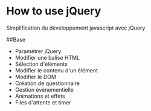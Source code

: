 # How to use jQuery
Simplification du développement javascript avec jQuery

##Base
- Paramétrer jQuery
- Modifier une balise HTML
- Sélection d'éléments
- Modifier le contenu d'un élément
- Modifier le DOM
- Création de questionnaire
- Gestion évènementielle
- Animations et effets
- Files d'attente et timer